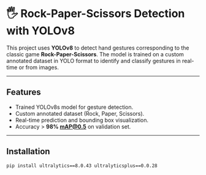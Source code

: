 # 🖐 Rock-Paper-Scissors Detection with YOLOv8

This project uses **YOLOv8** to detect hand gestures corresponding to the classic game **Rock-Paper-Scissors**. The model is trained on a custom annotated dataset in YOLO format to identify and classify gestures in real-time or from images.

---

## Features

- Trained YOLOv8s model for gesture detection.
- Custom annotated dataset (Rock, Paper, Scissors).
- Real-time prediction and bounding box visualization.
- Accuracy > **98% mAP@0.5** on validation set.

---

## Installation

```bash
pip install ultralytics==8.0.43 ultralyticsplus==0.0.28
